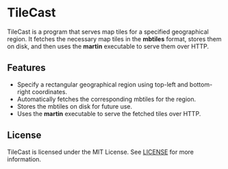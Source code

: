 # TileCast

TileCast is a program that serves map tiles for a specified geographical region. It fetches the necessary map tiles in the **mbtiles** format, stores them on disk, and then uses the **martin** executable to serve them over HTTP.

## Features

- Specify a rectangular geographical region using top-left and bottom-right coordinates.
- Automatically fetches the corresponding mbtiles for the region.
- Stores the mbtiles on disk for future use.
- Uses the **martin** executable to serve the fetched tiles over HTTP.

## License

TileCast is licensed under the MIT License. See [LICENSE](LICENSE) for more information.
